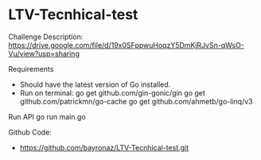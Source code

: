# LTV-Tecnhical-test

Challenge Description:
https://drive.google.com/file/d/19x0SFppwuHoqzY5DmKjRJvSn-qWsO-Vu/view?usp=sharing

Requirements
- Should have the latest version of Go installed.
- Run on terminal:
    go get github.com/gin-gonic/gin
    go get github.com/patrickmn/go-cache
    go get github.com/ahmetb/go-linq/v3


Run API
    go run main.go

Github Code:
- https://github.com/bayronaz/LTV-Tecnhical-test.git


